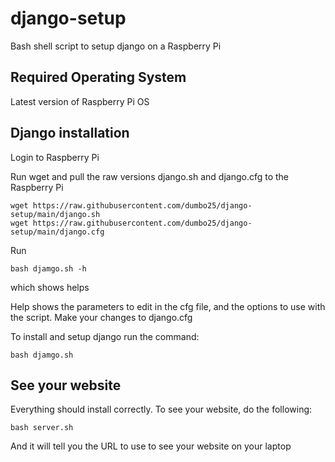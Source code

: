 # django-setup
Bash shell script to setup django on a Raspberry Pi

## Required Operating System
Latest version of Raspberry Pi OS

## Django installation 
Login to Raspberry Pi

Run wget and pull the raw versions django.sh and django.cfg to the Raspberry Pi
```
wget https://raw.githubusercontent.com/dumbo25/django-setup/main/django.sh
wget https://raw.githubusercontent.com/dumbo25/django-setup/main/django.cfg
```

Run 
```
bash djamgo.sh -h
```
which shows helps

Help shows the parameters to edit in the cfg file, and the options to use with the script. Make your changes to django.cfg

To install and setup django run the command:
```
bash djamgo.sh
```

## See your website
Everything should install correctly. To see your website, do the following:
```
bash server.sh
```
And it will tell you the URL to use to see your website on your laptop
